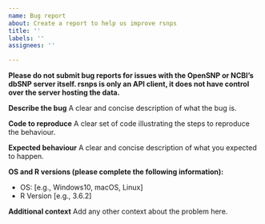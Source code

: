 ```yaml
---
name: Bug report
about: Create a report to help us improve rsnps
title: ''
labels: ''
assignees: ''

---
```


**Please do not submit bug reports for issues with the OpenSNP or NCBI’s dbSNP server itself. rsnps is only an API client, it does not have control over the server hosting the data.**

**Describe the bug**
A clear and concise description of what the bug is.

**Code to reproduce**
A clear set of code illustrating the steps to reproduce the behaviour.

**Expected behaviour**
A clear and concise description of what you expected to happen.

**OS and R versions (please complete the following information):**
 - OS: [e.g., Windows10, macOS, Linux]
 - R Version [e.g., 3.6.2]

**Additional context**
Add any other context about the problem here.

